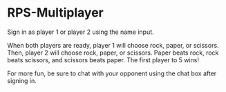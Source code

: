 # RPS-Multiplayer
Sign in as player 1 or player 2 using the name input.

When both players are ready, player 1 will choose rock, paper, or scissors. Then, player 2 will choose rock, paper, or scissors. Paper beats rock, rock beats scissors, and scissors beats paper. The first player to 5 wins!

For more fun, be sure to chat with your opponent using the chat box after signing in.
